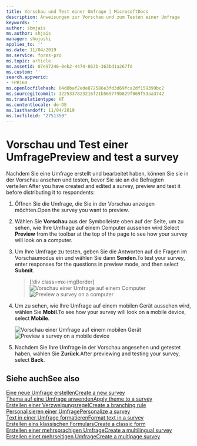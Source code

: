 ```yaml
---
title: Vorschau und Test einer Umfrage | MicrosoftDocs
description: Anweisungen zur Vorschau und zum Testen einer Umfrage
keywords: ''
author: sbmjais
ms.author: shjais
manager: shujoshi
applies_to: ''
ms.date: 11/04/2019
ms.service: forms-pro
ms.topic: article
ms.assetid: 07e97246-0eb2-4474-863b-363bd1a267fd
ms.custom: ''
search.appverid:
- FPR160
ms.openlocfilehash: 04d0baf2ede872586e3fd3d69fca2df159399bc2
ms.sourcegitcommit: 3225337823216f21b569779b829f069f53aa3742
ms.translationtype: HT
ms.contentlocale: de-DE
ms.lasthandoff: 11/04/2019
ms.locfileid: "2751350"
---
```

# <a name="preview-and-test-a-survey"></a><span data-ttu-id="aade1-103">Vorschau und Test einer Umfrage</span><span class="sxs-lookup"><span data-stu-id="aade1-103">Preview and test a survey</span></span>

<span data-ttu-id="aade1-104">Nachdem Sie eine Umfrage erstellt und bearbeitet haben, können Sie sie in der Vorschau ansehen und testen, bevor Sie sie an die Befragten verteilen:</span><span class="sxs-lookup"><span data-stu-id="aade1-104">After you have created and edited a survey, preview and test it before distributing it to respondents:</span></span>

1.  <span data-ttu-id="aade1-105">Öffnen Sie die Umfrage, die Sie in der Vorschau anzeigen möchten.</span><span class="sxs-lookup"><span data-stu-id="aade1-105">Open the survey you want to preview.</span></span>

2.  <span data-ttu-id="aade1-106">Wählen Sie **Vorschau** aus der Symbolleiste oben auf der Seite, um zu sehen, wie Ihre Umfrage auf einem Computer aussehen wird.</span><span class="sxs-lookup"><span data-stu-id="aade1-106">Select **Preview** from the toolbar at the top of the page to see how your survey will look on a computer.</span></span>

3.  <span data-ttu-id="aade1-107">Um Ihre Umfrage zu testen, geben Sie die Antworten auf die Fragen im Vorschaumodus ein und wählen Sie dann **Senden**.</span><span class="sxs-lookup"><span data-stu-id="aade1-107">To test your survey, enter responses for the questions in preview mode, and then select **Submit**.</span></span>

    > [!div class=mx-imgBorder]
    > <span data-ttu-id="aade1-108">![Vorschau einer Umfrage auf einem Computer ](media/preview-survey-computer.png "Vorschau einer Umfrage auf einem Computer")</span><span class="sxs-lookup"><span data-stu-id="aade1-108">![Preview a survey on a computer](media/preview-survey-computer.png "Preview a survey on a computer")</span></span>

4.  <span data-ttu-id="aade1-109">Um zu sehen, wie Ihre Umfrage auf einem mobilen Gerät aussehen wird, wählen Sie **Mobil**.</span><span class="sxs-lookup"><span data-stu-id="aade1-109">To see how your survey will look on a mobile device, select **Mobile**.</span></span>

    <span data-ttu-id="aade1-110">![Vorschau einer Umfrage auf einem mobilen Gerät ](media/preview-survey-mobile.png "Vorschau einer Umfrage auf einem mobilen Gerät")</span><span class="sxs-lookup"><span data-stu-id="aade1-110">![Preview a survey on a mobile device](media/preview-survey-mobile.png "Preview a survey on a mobile device")</span></span>

5.  <span data-ttu-id="aade1-111">Nachdem Sie Ihre Umfrage in der Vorschau angesehen und getestet haben, wählen Sie **Zurück**.</span><span class="sxs-lookup"><span data-stu-id="aade1-111">After previewing and testing your survey, select **Back**.</span></span>

## <a name="see-also"></a><span data-ttu-id="aade1-112">Siehe auch</span><span class="sxs-lookup"><span data-stu-id="aade1-112">See also</span></span>

[<span data-ttu-id="aade1-113">Eine neue Umfrage erstellen</span><span class="sxs-lookup"><span data-stu-id="aade1-113">Create a new survey</span></span>](create-new-survey.md)<br>
[<span data-ttu-id="aade1-114">Thema auf eine Umfrage anwenden</span><span class="sxs-lookup"><span data-stu-id="aade1-114">Apply theme to a survey</span></span>](apply-theme.md)<br>
[<span data-ttu-id="aade1-115">Erstellen einer Verzweigungsregel</span><span class="sxs-lookup"><span data-stu-id="aade1-115">Create a branching rule</span></span>](create-branching-rule.md)<br>
[<span data-ttu-id="aade1-116">Personalisieren einer Umfrage</span><span class="sxs-lookup"><span data-stu-id="aade1-116">Personalize a survey</span></span>](personalize-survey.md)<br>
[<span data-ttu-id="aade1-117">Text in einer Umfrage formatieren</span><span class="sxs-lookup"><span data-stu-id="aade1-117">Format text in a survey</span></span>](survey-text-format.md)<br>
[<span data-ttu-id="aade1-118">Erstellen eins klassischen Formulars</span><span class="sxs-lookup"><span data-stu-id="aade1-118">Create a classic form</span></span>](create-classic-form.md)<br>
[<span data-ttu-id="aade1-119">Erstellen einer mehrsprachigen Umfrage</span><span class="sxs-lookup"><span data-stu-id="aade1-119">Create a multilingual survey</span></span>](create-multilingual-survey.md)<br>
[<span data-ttu-id="aade1-120">Erstellen einet mehrseitigen Umfrage</span><span class="sxs-lookup"><span data-stu-id="aade1-120">Create a multipage survey</span></span>](create-multipage-survey.md)
